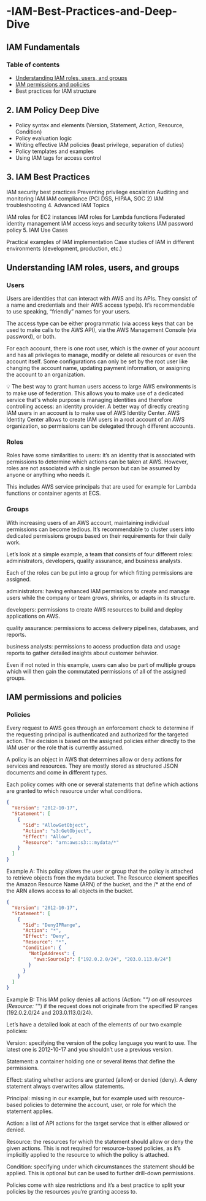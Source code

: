 # -IAM-Best-Practices-and-Deep-Dive

## IAM Fundamentals
### Table of contents

- [Understanding IAM roles, users, and groups](#understanding-iam-roles-users-and-groups)
- [IAM permissions and policies](#iam-permissions-and-policies)
- Best practices for IAM structure

## 2. IAM Policy Deep Dive

- Policy syntax and elements (Version, Statement, Action, Resource, Condition)
- Policy evaluation logic
- Writing effective IAM policies (least privilege, separation of duties)
- Policy templates and examples
- Using IAM tags for access control
  
## 3. IAM Best Practices

IAM security best practices
Preventing privilege escalation
Auditing and monitoring IAM
IAM compliance (PCI DSS, HIPAA, SOC 2)
IAM troubleshooting
4. Advanced IAM Topics

IAM roles for EC2 instances
IAM roles for Lambda functions
Federated identity management
IAM access keys and security tokens
IAM password policy
5. IAM Use Cases

Practical examples of IAM implementation
Case studies of IAM in different environments (development, production, etc.)

## Understanding IAM roles, users, and groups

### Users
Users are identities that can interact with AWS and its APIs. They consist of a name and credentials and their AWS access type(s). It’s recommendable to use speaking, “friendly” names for your users.

The access type can be either programmatic (via access keys that can be used to make calls to the AWS API), via the AWS Management Console (via password), or both.

For each account, there is one root user, which is the owner of your account and has all privileges to manage, modify or delete all resources or even the account itself. Some configurations can only be set by the root user like changing the account name, updating payment information, or assigning the account to an organization.

💡 The best way to grant human users access to large AWS environments is to make use of federation. This allows you to make use of a dedicated service that's whole purpose is managing identities and therefore controlling access: an identity provider. A better way of directly creating IAM users in an account is to make use of AWS Identity Center. AWS Identity Center allows to create IAM users in a root account of an AWS organization, so permissions can be delegated through different accounts.

### Roles
Roles have some similarities to users: it’s an identity that is associated with permissions to determine which actions can be taken at AWS. However, roles are not associated with a single person but can be assumed by anyone or anything who needs it.

This includes AWS service principals that are used for example for Lambda functions or container agents at ECS.

### Groups
With increasing users of an AWS account, maintaining individual permissions can become tedious. It’s recommendable to cluster users into dedicated permissions groups based on their requirements for their daily work.

Let’s look at a simple example, a team that consists of four different roles: administrators, developers, quality assurance, and business analysts.

Each of the roles can be put into a group for which fitting permissions are assigned.

administrators: having enhanced IAM permissions to create and manage users while the company or team grows, shrinks, or adapts in its structure.

developers: permissions to create AWS resources to build and deploy applications on AWS.

quality assurance: permissions to access delivery pipelines, databases, and reports.

business analysts: permissions to access production data and usage reports to gather detailed insights about customer behavior.

Even if not noted in this example, users can also be part of multiple groups which will then gain the commutated permissions of all of the assigned groups.

## IAM permissions and policies

### Policies
Every request to AWS goes through an enforcement check to determine if the requesting principal is authenticated and authorized for the targeted action. The decision is based on the assigned policies either directly to the IAM user or the role that is currently assumed.

A policy is an object in AWS that determines allow or deny actions for services and resources. They are mostly stored as structured JSON documents and come in different types.

Each policy comes with one or several statements that define which actions are granted to which resource under what conditions.


```json
{
  "Version": "2012-10-17",
  "Statement": [
    {
      "Sid": "AllowGetObject",
      "Action": "s3:GetObject",
      "Effect": "Allow",
      "Resource": "arn:aws:s3:::mydata/*"
    }
  ]
}
```
Example A: This policy allows the user or group that the policy is attached to retrieve objects from the mydata bucket. The Resource element specifies the Amazon Resource Name (ARN) of the bucket, and the /* at the end of the ARN allows access to all objects in the bucket.

```json
{
  "Version": "2012-10-17",
  "Statement": [
    {
      "Sid": "DenyIPRange",
      "Action": "*",
      "Effect": "Deny",
      "Resource": "*",
      "Condition": {
        "NotIpAddress": {
          "aws:SourceIp": ["192.0.2.0/24", "203.0.113.0/24"]
        }
      }
    }
  ]
}
```
Example B: This IAM policy denies all actions (Action: "*") on all resources (Resource: "*") if the request does not originate from the specified IP ranges (192.0.2.0/24 and 203.0.113.0/24).

Let’s have a detailed look at each of the elements of our two example policies:

Version: specifying the version of the policy language you want to use. The latest one is 2012-10-17 and you shouldn’t use a previous version.

Statement: a container holding one or several items that define the permissions.

Effect: stating whether actions are granted (allow) or denied (deny). A deny statement always overwrites allow statements.

Principal: missing in our example, but for example used with resource-based policies to determine the account, user, or role for which the statement applies.

Action: a list of API actions for the target service that is either allowed or denied.

Resource: the resources for which the statement should allow or deny the given actions. This is not required for resource-based policies, as it’s implicitly applied to the resource to which the policy is attached.

Condition: specifying under which circumstances the statement should be applied. This is optional but can be used to further drill-down permissions.

Policies come with size restrictions and it’s a best practice to split your policies by the resources you’re granting access to.
